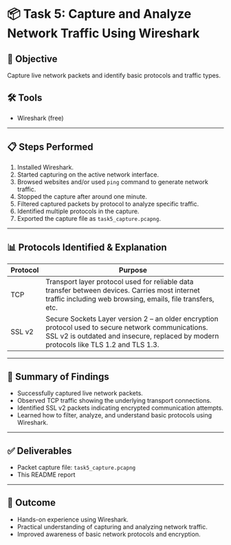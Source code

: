 # 📦 Task 5: Capture and Analyze Network Traffic Using Wireshark

## 🎯 Objective
Capture live network packets and identify basic protocols and traffic types.

## 🛠 Tools
- Wireshark (free)

---

## 📋 Steps Performed

1. Installed Wireshark.
2. Started capturing on the active network interface.
3. Browsed websites and/or used `ping` command to generate network traffic.
4. Stopped the capture after around one minute.
5. Filtered captured packets by protocol to analyze specific traffic.
6. Identified multiple protocols in the capture.
7. Exported the capture file as `task5_capture.pcapng`.

---

## 📊 Protocols Identified & Explanation

| Protocol | Purpose |
|---------|---------|
| TCP | Transport layer protocol used for reliable data transfer between devices. Carries most internet traffic including web browsing, emails, file transfers, etc. |
| SSL v2 | Secure Sockets Layer version 2 – an older encryption protocol used to secure network communications. SSL v2 is outdated and insecure, replaced by modern protocols like TLS 1.2 and TLS 1.3. |

---

## 📝 Summary of Findings

- Successfully captured live network packets.
- Observed TCP traffic showing the underlying transport connections.
- Identified SSL v2 packets indicating encrypted communication attempts.
- Learned how to filter, analyze, and understand basic protocols using Wireshark.

---

## ✅ Deliverables

- Packet capture file: `task5_capture.pcapng`
- This README report

---

## 🚀 Outcome

- Hands-on experience using Wireshark.
- Practical understanding of capturing and analyzing network traffic.
- Improved awareness of basic network protocols and encryption.
